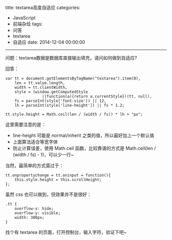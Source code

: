 title: textarea高度自适应
categories:
  - JavaScript
  - 前端杂烩
tags:
  - 问答
  - textarea
  - 自适应
date: 2014-12-04 00:00:00
---


问题：textarea数据是数据库直接输出填充，请问如何做到自适应?

回答：

    var tt = document.getElementsByTagName("textarea").item(0), 
        len = tt.value.length,
        width = tt.clientWidth,
        style = (window.getComputedStyle
                    ||function(a){return a.currentStyle})(tt, null),
        fs = parseInt(style['font-size']) || 12,
        lh = parseInt(style['line-height']) || fs * 1.2;
    
    tt.style.height = Math.ceil(len / (width / fs)) * lh + "px";
    
这里需要注意的是：

- line-height 可能是 normal/inherit 之类的值，所以最好加上一个默认值
- 上面算法适合等宽字体
- 防止计算误差，使用 Math.ceil 函数，比较靠谱的方式是 Math.ceil(len / (width / fs) - 1)，可以少一行~

当然，最简单的方式莫过于：

    tt.onpropertychange = tt.oninput = function(){
        this.style.height = this.scrollHeight;
    };
    
虽然 css 也可以做到，但效果并不是很好：

    .tt {
        overflow-x: hide;
        overflow-y: visible;
        width: 300px;
    }


找个有 textarea 的页面，打开控制台，输入字符，验证下吧~

